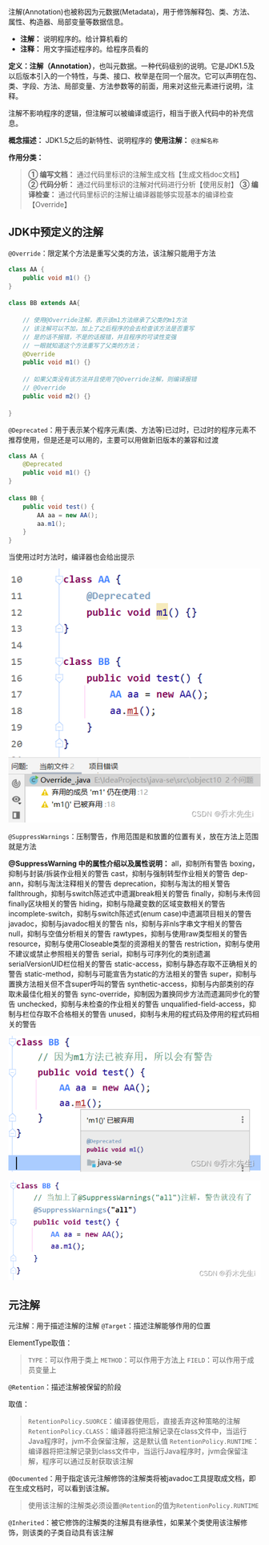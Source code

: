 
注解(Annotation)也被称因为元数据(Metadata)，用于修饰解释包、类、方法、属性、构造器、局部变量等数据信息。

- **注解：** 说明程序的。给计算机看的
- **注释：** 用文字描述程序的。给程序员看的

**定义：注解（Annotation）**，也叫元数据。一种代码级别的说明。它是JDK1.5及以后版本引入的一个特性，与类、接口、枚举是在同一个层次。它可以声明在包、类、字段、方法、局部变量、方法参数等的前面，用来对这些元素进行说明，注释。

注解不影响程序的逻辑，但注解可以被编译或运行，相当于嵌入代码中的补充信息。

**概念描述：** JDK1.5之后的新特性、说明程序的
**使用注解：** `@注解名称`

**作用分类：**
>  **① 编写文档：** 通过代码里标识的注解生成文档【生成文档doc文档】  
>  **② 代码分析：** 通过代码里标识的注解对代码进行分析【使用反射】 
>  **③ 编译检查：** 通过代码里标识的注解让编译器能够实现基本的编译检查【Override】

## JDK中预定义的注解

`@Override`：限定某个方法是重写父类的方法，该注解只能用于方法

```java
class AA {
    public void m1() {}
}

class BB extends AA{
    
    // 使用@Override注解，表示该m1方法继承了父类的m1方法
    // 该注解可以不加，加上了之后程序的会去检查该方法是否重写
    // 是的话不报错，不是的话报错，并且程序的可读性变强
    // 一眼就知道这个方法重写了父类的方法；
    @Override
    public void m1() {}

    // 如果父类没有该方法并且使用了@Override注解，则编译报错
    // @Override
    public void m2() {}
    
}
```

`@Deprecated`：用于表示某个程序元素(类、方法等)已过时，已过时的程序元素不推荐使用，但是还是可以用的，主要可以用做新旧版本的兼容和过渡

```java
class AA {
    @Deprecated
    public void m1() {}
}

class BB {
    public void test() {
        AA aa = new AA();
        aa.m1();
    }
}   
```

当使用过时方法时，编译器也会给出提示

![](assets/Java注解/d42d3bade89e2e68457eaeae1d4b23eb_MD5.png)


`@SuppressWarnings`：压制警告，作用范围是和放置的位置有关，放在方法上范围就是方法

**@SuppressWarning 中的属性介绍以及属性说明：**
all，抑制所有警告
boxing，抑制与封装/拆装作业相关的警告
cast，抑制与强制转型作业相关的警告
dep-ann，抑制与淘汰注释相关的警告
deprecation，抑制与淘汰的相关警告
fallthrough，抑制与switch陈述式中遗漏break相关的警告
finally，抑制与未传回finally区块相关的警告
hiding，抑制与隐藏变数的区域变数相关的警告
incomplete-switch，抑制与switch陈述式(enum case)中遗漏项目相关的警告
javadoc，抑制与javadoc相关的警告
nls，抑制与非nls字串文字相关的警告
null，抑制与空值分析相关的警告
rawtypes，抑制与使用raw类型相关的警告
resource，抑制与使用Closeable类型的资源相关的警告
restriction，抑制与使用不建议或禁止参照相关的警告
serial，抑制与可序列化的类别遗漏serialVersionUID栏位相关的警告
static-access，抑制与静态存取不正确相关的警告
static-method，抑制与可能宣告为static的方法相关的警告
super，抑制与置换方法相关但不含super呼叫的警告
synthetic-access，抑制与内部类别的存取未最佳化相关的警告
sync-override，抑制因为置换同步方法而遗漏同步化的警告
unchecked，抑制与未检查的作业相关的警告
unqualified-field-access，抑制与栏位存取不合格相关的警告
unused，抑制与未用的程式码及停用的程式码相关的警告

![](assets/Java注解/8bff2881026ee579360b95f5828e5cc7_MD5.png)

![](assets/Java注解/0959f2af28feb1b151ac877a215b3136_MD5.png)

## 元注解

元注解：用于描述注解的注解
`@Target`：描述注解能够作用的位置

ElementType取值： 
> `TYPE`：可以作用于类上 
> `METHOD`：可以作用于方法上 
> `FIELD`：可以作用于成员变量上

`@Retention`：描述注解被保留的阶段

取值：
> `RetentionPolicy.SUORCE`：编译器使用后，直接丢弃这种策略的注解
> `RetentionPolicy.CLASS`：编译器将把注解记录在class文件中，当运行Java程序时，jvm不会保留注解，这是默认值
>  `RetentionPolicy.RUNTIME`：编译器将把注解记录到class文件中，当运行Java程序时，jvm会保留注解，程序可以通过反射获取该注解

`@Documented`：用于指定该元注解修饰的注解类将被javadoc工具提取成文档，即在生成文档时，可以看到该注解。

> 使用该注解的注解类必须设置`@Retention`的值为`RetentionPolicy.RUNTIME`

`@Inherited`：被它修饰的注解类的注解具有继承性，如果某个类使用该注解修饰，则该类的子类自动具有该注解